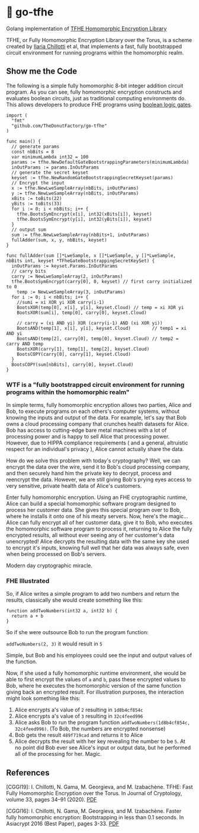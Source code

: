 # 🍩 go-tfhe
Golang implementation of [TFHE Homomorphic Encryption Library](https://github.com/tfhe/tfhe)

TFHE, or Fully Homomorphic Encryption Library over the Torus, is a scheme created by [Ilaria Chillotti](https://github.com/ilachill) et al, that implements a fast, fully bootstrapped circuit environment for running programs within the homomorphic realm.

## Show me the Code

The following is a simple fully homomorphic 8-bit integer addition circuit program. As you can see, fully homomorphic encryption constructs and evaluates boolean circuits, just as traditional computing environments do. This allows developers to produce FHE programs using [boolean logic gates](https://en.wikipedia.org/wiki/Logic_gate).

```
import (
  "fmt"
  "github.com/TheDonutFactory/go-tfhe"
)

func main() {
  // generate params
  const nbBits = 8
  var minimumLambda int32 = 100
  params := tfhe.NewDefaultGateBootstrappingParameters(minimumLambda)
  inOutParams := params.InOutParams
  // generate the secret keyset
  keyset := tfhe.NewRandomGateBootstrappingSecretKeyset(params)
  // Encrypt the input
  x := tfhe.NewLweSampleArray(nbBits, inOutParams)
  y := tfhe.NewLweSampleArray(nbBits, inOutParams)
  xBits := toBits(22)
  yBits := toBits(33)
  for i := 0; i < nbBits; i++ {
    tfhe.BootsSymEncrypt(x[i], int32(xBits[i]), keyset)
    tfhe.BootsSymEncrypt(y[i], int32(yBits[i]), keyset)
  }
  // output sum
  sum := tfhe.NewLweSampleArray(nbBits+1, inOutParams)
  fullAdder(sum, x, y, nbBits, keyset)
}

func fullAdder(sum []*LweSample, x []*LweSample, y []*LweSample, nbBits int, keyset *TFheGateBootstrappingSecretKeySet) {
  inOutParams := keyset.Params.InOutParams
  // carry bits
  carry := NewLweSampleArray(2, inOutParams)
  tfhe.BootsSymEncrypt(carry[0], 0, keyset) // first carry initialized to 0
	temp := NewLweSampleArray(3, inOutParams)
  for i := 0; i < nbBits; i++ {
    //sumi = xi XOR yi XOR carry(i-1)
    BootsXOR(temp[0], x[i], y[i], keyset.Cloud) // temp = xi XOR yi
    BootsXOR(sum[i], temp[0], carry[0], keyset.Cloud)
    
    // carry = (xi AND yi) XOR (carry(i-1) AND (xi XOR yi))
    BootsAND(temp[1], x[i], y[i], keyset.Cloud)        // temp1 = xi AND yi
    BootsAND(temp[2], carry[0], temp[0], keyset.Cloud) // temp2 = carry AND temp
    BootsXOR(carry[1], temp[1], temp[2], keyset.Cloud)
    BootsCOPY(carry[0], carry[1], keyset.Cloud)
  }
  BootsCOPY(sum[nbBits], carry[0], keyset.Cloud)
}
```

### WTF is a "fully bootstrapped circuit environment for running programs within the homomorphic realm"

In simple terms, fully homomorphic encryption allows two parties, Alice and Bob, to execute programs on each others's computer systems, without knowing the inputs and output of the data. For example, let's say that Bob owns a cloud processing company that crunches health datasets for Alice. Bob has access to cutting-edge bare metal machines with a lot of processing power and is happy to sell Alice that processing power. However, due to HIPPA compliance requirements ( and a general, altruistic respect for an individual's privacy ), Alice cannot actually share the data.

How do we solve this problem with today's cryptography? Well, we can encrypt the data over the wire, send it to Bob's cloud processing company, and then securely hand him the private key to decrypt, process and reencrypt the data. However, we are still giving Bob's prying eyes access to very sensitive, private health data of Alice's customers.

Enter fully homomorphic encryption. Using an FHE cryptographic runtime, Alice can build a special homomorphic software program designed to process her customer data. She gives this special program over to Bob, where he installs it onto one of his meaty servers. Now, here's the magic... Alice can fully encrypt all of her customer data, give it to Bob, who executes the homomorphic software program to process it, returning to Alice the fully encrypted results, all without ever seeing any of her customer's data unencrypted! Alice decrypts the resulting data with the same key she used to encrypt it's inputs, knowing full well that her data was always safe, even when being processed on Bob's servers.

Modern day cryptographic miracle.

### FHE Illustrated

So, if Alice writes a simple program to add two numbers and return the results, classically she would create something like this:

```
function addTwoNumbers(int32 a, int32 b) {
  return a + b
}
```

So if she were outsource Bob to run the program function:

`addTwoNumbers(2, 3)` it would result in `5`

Simple, but Bob and his employees could see the input and output values of the function.

Now, if she used a fully homomorphic runtime environment, she would be able to first encrypt the values of `a` and `b`, pass these encrypted values to Bob, where he executes the homomorphic version of the same function giving back an encrypted result. For illustration purposes, the interaction might look something like this:

1. Alice encrypts a's value of `2` resulting in `1d8b4cf854c`
2. Alice encrypts a's value of `3` resulting in `32c4feed996`
3. Alice asks Bob to run the program function `addTwoNumbers(1d8b4cf854c, 32c4feed996)`. (To Bob, the numbers are encrypted nonsense)
4. Bob gets the result `489f719cad` and returns it to Alice
5. Alice decrypts the result with her key revealing the number to be `5`. At no point did Bob ever see Alice's input or output data, but he performed all of the processing for her. Magic.

## References

[CGGI19]: I. Chillotti, N. Gama, M. Georgieva, and M. Izabachène. TFHE: Fast Fully Homomorphic Encryption over the Torus. In Journal of Cryptology, volume 33, pages 34–91 (2020). [PDF](https://eprint.iacr.org/2018/421.pdf)

[CGGI16]: I. Chillotti, N. Gama, M. Georgieva, and M. Izabachène. Faster fully homomorphic encryption: Bootstrapping in less than 0.1 seconds. In Asiacrypt 2016 (Best Paper), pages 3-33. [PDF](https://eprint.iacr.org/2016/870.pdf)


